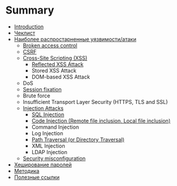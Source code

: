 # Summary

* [Introduction](README.md)
* [Чеклист](cheklist.md)
* [Наиболее распростарненные уязвимости/атаки](vulnerability-types.md)
   * [Broken access control](broken_access_control.md)
   * [CSRF](csrf.md)
   * [Cross-Site Scripting (XSS)](cross-site_scripting_xss.md)
       * [Reflected XSS Attack](reflected_xss_attack.md)
       * Stored XSS Attack
       * DOM-based XSS Attack
   * DoS
   * [Session fixation](session_fixation.md)
   * Brute force
   * Insufficient Transport Layer Security (HTTPS, TLS and SSL)
   * [Injection Attacks](injection_attacks.md)
       * [SQL Injection](sql_injection.md)
       * [Code Injection (Remote file inclusion, Local file inclusion)](code_injection.md)
       * Command Injection
       * Log Injection
       * [Path Traversal (or Directory Traversal)](path_traversal_or_directory_traversal.md)
       * XML Injection
       * LDAP Injection
   * [Security misconfiguration](security_misconfiguration.md)
* [Хеширование паролей](passwords-hashing.md)
* [Методика](method.md)
* [Полезные ссылки](links.md)

